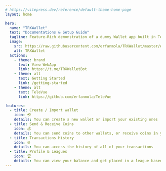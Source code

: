 ```yaml
---
# https://vitepress.dev/reference/default-theme-home-page
layout: home

hero:
  name: "TRXWallet"
  text: "Documentations & Setup Guide"
  tagline: Feature-Rich demonstration of a dummy Wallet app built in Telegram
  image:
    src: https://raw.githubusercontent.com/erfanmola/TRXWallet/master/docs/TRXWallet.png
    alt: TRXWallet
  actions:
    - theme: brand
      text: View WebApp
      link: https://t.me/TRXWalletBot
    - theme: alt
      text: Getting Started
      link: /getting-started
    - theme: alt
      text: TeleVue
      link: https://github.com/erfanmola/TeleVue

features:
  - title: Create / Import wallet
    icon: 💳
    details: You can create a new wallet or import your existing ones
  - title: Send & Receive Coins
    icon: 💰
    details: You can send coins to other wallets, or receive coins in your wallet
  - title: Transactions History
    icon: 🌐
    details: You can access the history of all of your transactions
  - title: Profile & Leagues
    icon: 🏆
    details: You can view your balance and get placed in a league based on your balance
---
```



